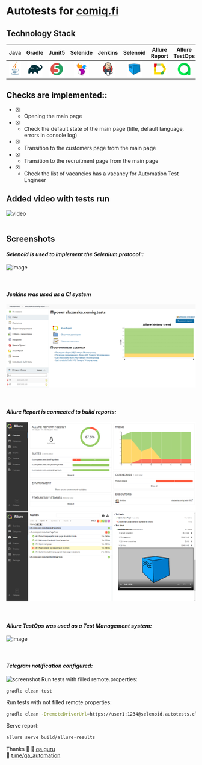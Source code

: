# Autotests for [comiq.fi](https://comiq.fi/)
## Technology Stack
| Java | Gradle | Junit5 | Selenide | Jenkins | Selenoid | Allure Report | Allure TestOps | 
|:----:|:------:|:------:|:--------:|:-------:|:--------:|:---------------:|:--------------:|
| <img src="src/test/resources/img/Java.svg" width="40" height="40"> | <img src="src/test/resources/img/Gradle.svg" width="40" height="40"> | <img src="src/test/resources/img/JUnit5.svg" width="40" height="40"> | <img src="src/test/resources/img/Selenide.svg" width="40" height="40"> | <img src="src/test/resources/img/Jenkins.svg" width="40" height="40"> | <img src="src/test/resources/img/Selenoid.svg" width="40" height="40"> | <img src="src/test/resources/img/Allure_Report.svg" width="40" height="40"> | <img src="src/test/resources/img/Allure_EE.svg" width="40" height="40"> | 

## Checks are implemented::

- [X] - Opening the main page
- [X] - Check the default state of the main page (title, default language, errors in console log)
- [X] - Transition to the customers page from the main page
- [X] - Transition to the recruitment page from the main page
- [X] - Check the list of vacancies has a vacancy for Automation Test Engineer

## Added video with tests run 
![video](https://github.com/slazarska/comiq-tests/blob/master/src/test/resources/video/checkAQAtest.gif)
<br><br>
## Screenshots
#### *Selenoid is used to implement the Selenium protocol::*
![image]()
<br />
<br />
<br />
#### *Jenkins was used as a CI system*
![image](https://github.com/slazarska/comiq-tests/blob/master/src/test/resources/img/jenkins.png)
<br />
<br />
<br />
#### *Allure Report is connected to build reports:*
![image](https://github.com/slazarska/comiq-tests/blob/master/src/test/resources/img/allure00.png)
![image](https://github.com/slazarska/comiq-tests/blob/master/src/test/resources/img/allure01.png)
<br />
<br />
<br />
#### *Allure TestOps was used as a Test Management system:*
![image]()
<br />
<br />
<br />
#### *Telegram notification configured:*
![screenshot]()
Run tests with filled remote.properties:
```bash
gradle clean test
```

Run tests with not filled remote.properties:
```bash
gradle clean -DremoteDriverUrl=https://user1:1234@selenoid.autotests.cloud/wd/hub/ -DvideoStorage=https://selenoid.autotests.cloud/video/ -Dthreads=1 test
```

Serve report:
```bash
allure serve build/allure-results
```

Thanks :pray:
:purple_heart: <a target="_blank" href="https://qa.guru">qa.guru</a><br/>
:purple_heart: <a target="_blank" href="https://t.me/qa_automation">t.me/qa_automation</a>



